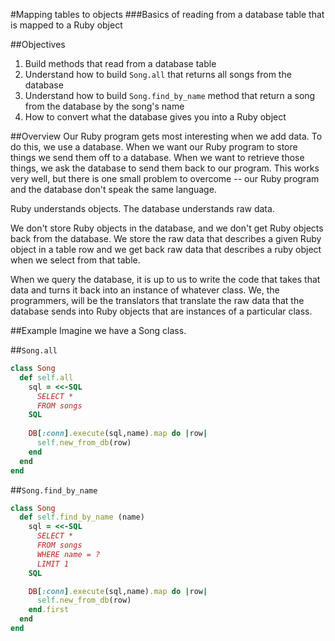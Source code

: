 #Mapping tables to objects 
###Basics of reading from a database table that is mapped to a Ruby object


##Objectives
1. Build methods that read from a database table
2. Understand how to build `Song.all` that returns all songs from the database
3. Understand how to build `Song.find_by_name` method that return a song from the database by the song's name
4. How to convert what the database gives you into a Ruby object

##Overview
Our Ruby program gets most interesting when we add data. To do this, we use a database. When we want our Ruby program to store things we send them off to a database. When we want to retrieve those things, we ask the database to send them back to our program. This works very well, but there is one small problem to overcome -- our Ruby program and the database don't speak the same language.

Ruby understands objects. The database understands raw data.

We don't store Ruby objects in the database, and we don't get Ruby objects back from the database. We store the raw data that describes a given Ruby object in a table row and we get back raw data that describes a ruby object when we select from that table. 

When we query the database, it is up to us to write the code that takes that data and turns it back into an instance of whatever class. We, the programmers, will be the translators that translate the raw data that the database sends into Ruby objects that are instances of a particular class.

##Example
Imagine we have a Song class. 

##`Song.all` 

```ruby
class Song
  def self.all
    sql = <<-SQL
      SELECT *
      FROM songs
    SQL
    
    DB[:conn].execute(sql,name).map do |row|
      self.new_from_db(row)
    end
  end
end
```

##`Song.find_by_name`

```ruby
class Song
  def self.find_by_name	(name)
    sql = <<-SQL
      SELECT *
      FROM songs
      WHERE name = ?
      LIMIT 1
    SQL

    DB[:conn].execute(sql,name).map do |row|
      self.new_from_db(row)
    end.first
  end
end
```


